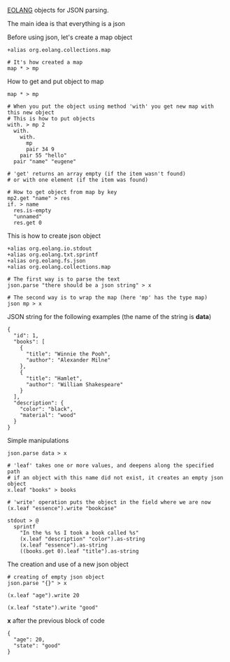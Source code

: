 [EOLANG](https://www.eolang.org) objects for JSON parsing.

The main idea is that everything is a json

Before using json, let's create a map object
```
+alias org.eolang.collections.map

# It's how created a map
map * > mp
```

How to get and put object to map
```
map * > mp

# When you put the object using method 'with' you get new map with this new object
# This is how to put objects
with. > mp 2
  with.
    with.
      mp
      pair 34 9
    pair 55 "hello"
  pair "name" "eugene"
  
# 'get' returns an array empty (if the item wasn't found)
# or with one element (if the item was found)
  
# How to get object from map by key
mp2.get "name" > res
if. > name
  res.is-empty
  "unnamed"
  res.get 0
```

This is how to create json object
```
+alias org.eolang.io.stdout
+alias org.eolang.txt.sprintf
+alias org.eolang.fs.json
+alias org.eolang.collections.map

# The first way is to parse the text
json.parse "there should be a json string" > x

# The second way is to wrap the map (here 'mp' has the type map)
json mp > x
```

JSON string for the following examples (the name of the string is **data**)
```
{
  "id": 1,
  "books": [
    {
      "title": "Winnie the Pooh",
      "author": "Alexander Milne"
    },
    {
      "title": "Hamlet",
      "author": "William Shakespeare"
    }
  ],
  "description": {
    "color": "black",
    "material": "wood"
  }
}
```

Simple manipulations
```
json.parse data > x

# 'leaf' takes one or more values, and deepens along the specified path
# if an object with this name did not exist, it creates an empty json object
x.leaf "books" > books

# 'write' operation puts the object in the field where we are now
(x.leaf "essence").write "bookcase"

stdout > @
  sprintf
    "In the %s %s I took a book called %s"
    (x.leaf "description" "color").as-string
    (x.leaf "essence").as-string
    ((books.get 0).leaf "title").as-string 
```

The creation and use of a new json object
```
# creating of empty json object
json.parse "{}" > x

(x.leaf "age").write 20
  
(x.leaf "state").write "good"
```

**x** after the previous block of code
```
{
  "age": 20,
  "state": "good"
}
```
